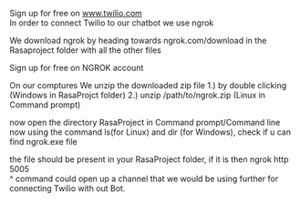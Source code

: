 Sign up for free on www.twilio.com   
In order to connect Twilio to our chatbot we use ngrok

We download ngrok by heading towards ngrok.com/download in the Rasaproject folder with all the other files

Sign up for free on NGROK account
 
 On our comptures
We unzip the downloaded zip file
  1.) by double clicking (Windows in RasaProjct folder)
  2.) unzip /path/to/ngrok.zip (Linux in Command prompt)
  
now open the directory RasaProject in Command prompt/Command line
now using the command ls(for Linux) and dir (for Windows), check if u can find ngrok.exe file

the file should be present in your RasaProject folder, if it is then
   ngrok http 5005   
^ command could open up a channel that we would be using further for connecting Twilio with out Bot.

  

  

